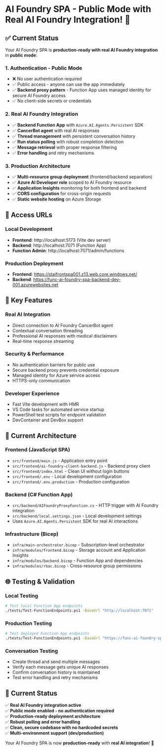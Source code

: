 # AI Foundry SPA - Public Mode with Real AI Foundry Integration! 🚀

## ✅ **Current Status**

Your AI Foundry SPA is **production-ready with real AI Foundry integration** in **public mode**:

### **1. Authentication - Public Mode**
- ❌ No user authentication required
- ✅ Public access - anyone can use the app immediately
- ✅ **Backend proxy pattern** - Function App uses managed identity for secure AI Foundry access
- ✅ No client-side secrets or credentials

### **2. Real AI Foundry Integration**
- ✅ **Backend Function App** with `Azure.AI.Agents.Persistent` SDK
- ✅ **CancerBot agent** with real AI responses
- ✅ **Thread management** with persistent conversation history
- ✅ **Run status polling** with robust completion detection
- ✅ **Message retrieval** with proper response filtering
- ✅ **Error handling** and retry mechanisms

### **3. Production Architecture**
- ✅ **Multi-resource group deployment** (frontend/backend separation)
- ✅ **Azure AI Developer role** scoped to AI Foundry resource
- ✅ **Application Insights** monitoring for both frontend and backend
- ✅ **CORS configuration** for cross-origin requests
- ✅ **Static website hosting** on Azure Storage

## 🚀 **Access URLs**

### **Local Development**
- **Frontend**: http://localhost:5173 (Vite dev server)
- **Backend**: http://localhost:7071 (Function App)
- **Function Admin**: http://localhost:7071/admin/functions

### **Production Deployment**
- **Frontend**: https://staifrontspa001.z13.web.core.windows.net/
- **Backend**: https://func-ai-foundry-spa-backend-dev-001.azurewebsites.net

## 🔧 **Key Features**

### **Real AI Integration**
- Direct connection to AI Foundry CancerBot agent
- Contextual conversation threading
- Professional AI responses with medical disclaimers
- Real-time response streaming

### **Security & Performance**
- No authentication barriers for public use
- Secure backend proxy prevents credential exposure
- Managed identity for Azure service access
- HTTPS-only communication

### **Developer Experience**
- Fast Vite development with HMR
- VS Code tasks for automated service startup
- PowerShell test scripts for endpoint validation
- DevContainer and DevBox support

## 📁 **Current Architecture**

### **Frontend (JavaScript SPA)**
- `src/frontend/main.js` - Application entry point
- `src/frontend/ai-foundry-client-backend.js` - Backend proxy client
- `src/frontend/index.html` - Clean UI without login buttons
- `src/frontend/.env` - Local development configuration
- `src/frontend/.env.production` - Production configuration

### **Backend (C# Function App)**
- `src/backend/AIFoundryProxyFunction.cs` - HTTP trigger with AI Foundry integration
- `src/backend/local.settings.json` - Local development settings
- Uses `Azure.AI.Agents.Persistent` SDK for real AI interactions

### **Infrastructure (Bicep)**
- `infra/main-orchestrator.bicep` - Subscription-level orchestrator
- `infra/modules/frontend.bicep` - Storage account and Application Insights
- `infra/modules/backend.bicep` - Function App and dependencies
- `infra/modules/rbac.bicep` - Cross-resource group permissions

## 🌐 **Testing & Validation**

### **Local Testing**
```bash
# Test local Function App endpoints
./tests/Test-FunctionEndpoints.ps1 -BaseUrl "http://localhost:7071"
```

### **Production Testing**
```bash
# Test deployed Function App endpoints
./tests/Test-FunctionEndpoints.ps1 -BaseUrl "https://func-ai-foundry-spa-backend-dev-001.azurewebsites.net"
```

### **Conversation Testing**
- Create thread and send multiple messages
- Verify each message gets unique AI responses
- Confirm conversation history is maintained
- Test error handling and retry mechanisms

## 🎯 **Current Status**
✅ **Real AI Foundry integration active**  
✅ **Public mode enabled - no authentication required**  
✅ **Production-ready deployment architecture**  
✅ **Robust polling and error handling**  
✅ **Clean, secure codebase with no hardcoded secrets**  
✅ **Multi-environment support (dev/production)**  

Your AI Foundry SPA is now **production-ready** with **real AI integration**! 🚀
